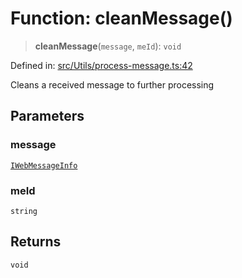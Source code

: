 # Function: cleanMessage()

> **cleanMessage**(`message`, `meId`): `void`

Defined in: [src/Utils/process-message.ts:42](https://github.com/Fokusdotid/bail/blob/043003e0dc220c8f52aef36f90c7026f3a192427/src/Utils/process-message.ts#L42)

Cleans a received message to further processing

## Parameters

### message

[`IWebMessageInfo`](../namespaces/proto/interfaces/IWebMessageInfo.md)

### meId

`string`

## Returns

`void`
